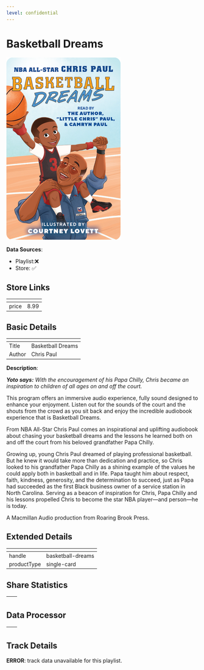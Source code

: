 ```yaml
---
level: confidential
---
```

# Basketball Dreams

![card_[Eky7O].png](../../img/cards/card_[Eky7O].png)

**Data Sources**: 

- Playlist:❌
- Store: ✅


## Store Links

| <!-- --> | <!-- --> |
| - | - |
| price | 8.99 |


## Basic Details

| <!-- --> | <!-- --> |
| - | - |
| Title | Basketball Dreams |
| Author | Chris Paul |

**Description**:

_**Yoto says:** With the encouragement of his Papa Chilly, Chris became an inspiration to children of all ages on and off the court._

This program offers an immersive audio experience, fully sound designed to enhance your enjoyment. Listen out for the sounds of the court and the shouts from the crowd as you sit back and enjoy the incredible audiobook experience that is Basketball Dreams. 

From NBA All-Star Chris Paul comes an inspirational and uplifting audiobook about chasing your basketball dreams and the lessons he learned both on and off the court from his beloved grandfather Papa Chilly. 

Growing up, young Chris Paul dreamed of playing professional basketball. But he knew it would take more than dedication and practice, so Chris looked to his grandfather Papa Chilly as a shining example of the values he could apply both in basketball and in life. Papa taught him about respect, faith, kindness, generosity, and the determination to succeed, just as Papa had succeeded as the first Black business owner of a service station in North Carolina. Serving as a beacon of inspiration for Chris, Papa Chilly and his lessons propelled Chris to become the star NBA player—and person—he is today. 

A Macmillan Audio production from Roaring Brook Press.


## Extended Details

| <!-- --> | <!-- --> |
| - | - |
| handle | basketball-dreams |
| productType | single-card |


## Share Statistics

| <!-- --> | <!-- --> |
| - | - |


## Data Processor

| <!-- --> | <!-- --> |
| - | - |


## Track Details

**ERROR**: track data unavailable for this playlist.
